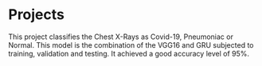 # Projects

This project classifies the Chest X-Rays as Covid-19, Pneumoniac or Normal. This model is the combination of the VGG16 and GRU subjected to training, validation and testing. It achieved a good accuracy level of 95%.
